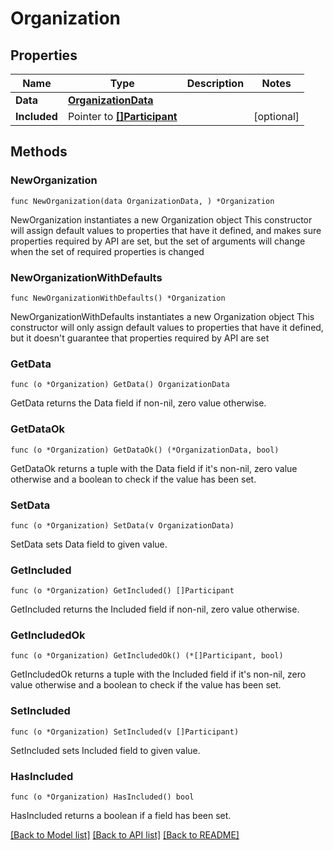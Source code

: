 # Organization

## Properties

Name | Type | Description | Notes
------------ | ------------- | ------------- | -------------
**Data** | [**OrganizationData**](OrganizationData.md) |  | 
**Included** | Pointer to [**[]Participant**](Participant.md) |  | [optional] 

## Methods

### NewOrganization

`func NewOrganization(data OrganizationData, ) *Organization`

NewOrganization instantiates a new Organization object
This constructor will assign default values to properties that have it defined,
and makes sure properties required by API are set, but the set of arguments
will change when the set of required properties is changed

### NewOrganizationWithDefaults

`func NewOrganizationWithDefaults() *Organization`

NewOrganizationWithDefaults instantiates a new Organization object
This constructor will only assign default values to properties that have it defined,
but it doesn't guarantee that properties required by API are set

### GetData

`func (o *Organization) GetData() OrganizationData`

GetData returns the Data field if non-nil, zero value otherwise.

### GetDataOk

`func (o *Organization) GetDataOk() (*OrganizationData, bool)`

GetDataOk returns a tuple with the Data field if it's non-nil, zero value otherwise
and a boolean to check if the value has been set.

### SetData

`func (o *Organization) SetData(v OrganizationData)`

SetData sets Data field to given value.


### GetIncluded

`func (o *Organization) GetIncluded() []Participant`

GetIncluded returns the Included field if non-nil, zero value otherwise.

### GetIncludedOk

`func (o *Organization) GetIncludedOk() (*[]Participant, bool)`

GetIncludedOk returns a tuple with the Included field if it's non-nil, zero value otherwise
and a boolean to check if the value has been set.

### SetIncluded

`func (o *Organization) SetIncluded(v []Participant)`

SetIncluded sets Included field to given value.

### HasIncluded

`func (o *Organization) HasIncluded() bool`

HasIncluded returns a boolean if a field has been set.


[[Back to Model list]](../README.md#documentation-for-models) [[Back to API list]](../README.md#documentation-for-api-endpoints) [[Back to README]](../README.md)


